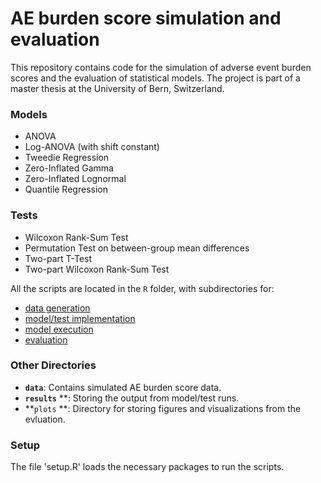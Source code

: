 # AE burden score simulation and evaluation

This repository contains code for the simulation of adverse event burden scores and the evaluation of statistical models.
The project is part of a master thesis at the University of Bern, Switzerland.

### Models
- ANOVA
- Log-ANOVA (with shift constant)
- Tweedie Regression
- Zero-Inflated Gamma 
- Zero-Inflated Lognormal
- Quantile Regression

### Tests
- Wilcoxon Rank-Sum Test
- Permutation Test on between-group mean differences
- Two-part T-Test
- Two-part Wilcoxon Rank-Sum Test

All the scripts are located in the `R` folder, with subdirectories for:
- [data generation](R/data_generation/)
- [model/test implementation](R/models_and_tests/)
- [model execution](R/run_models/)
- [evaluation](R/evaluation/)

### Other Directories
- **`data`**: Contains simulated AE burden score data.
- **`results`** **: Storing the output from model/test runs.
- **`plots` **: Directory for storing figures and visualizations from the evluation.

### Setup
The file 'setup.R' loads the necessary packages to run the scripts. 






